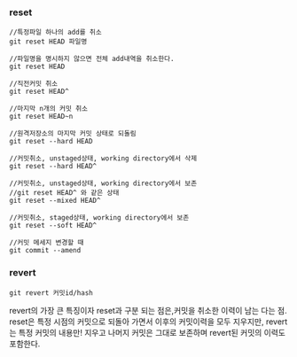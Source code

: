 ### reset

```
//특정파일 하나의 add를 취소
git reset HEAD 파일명 

//파일명을 명시하지 않으면 전체 add내역을 취소한다.
git reset HEAD
```
```
//직전커밋 취소
git reset HEAD^

//마지막 n개의 커밋 취소
git reset HEAD~n
```
```
//원격저장소의 마지막 커밋 상태로 되돌림
git reset --hard HEAD

//커밋취소, unstaged상태, working directory에서 삭제
git reset --hard HEAD^

//커밋취소, unstaged상태, working directory에서 보존
//git reset HEAD^ 와 같은 상태
git reset --mixed HEAD^

//커밋취소, staged상태, working directory에서 보존
git reset --soft HEAD^

//커밋 메세지 변경할 때
git commit --amend
```

### revert

```
git revert 커밋id/hash
```
revert의 가장 큰 특징이자 reset과 구분 되는 점은,커밋을 취소한 이력이 남는 다는 점.
reset은 특정 시점의 커밋으로 되돌아 가면서 이후의 커밋이력을 모두 지우지만, revert는 특정 커밋의 내용만! 지우고 나머지 커밋은 그대로 보존하며 revert된 커밋의 이력도 포함한다.
